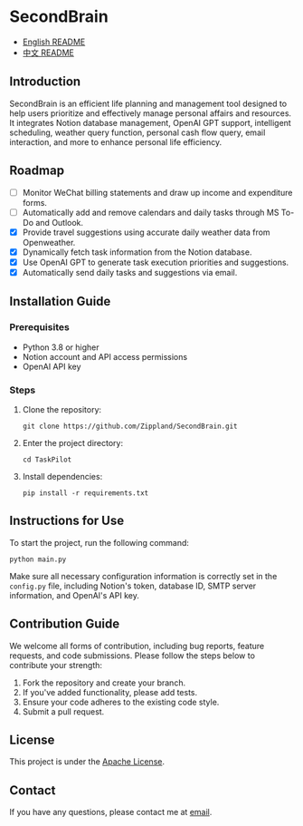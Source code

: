 # SecondBrain

- [English README](README_EN.md)
- [中文 README](README.md)

## Introduction
SecondBrain is an efficient life planning and management tool designed to help users prioritize and effectively manage personal affairs and resources. It integrates Notion database management, OpenAI GPT support, intelligent scheduling, weather query function, personal cash flow query, email interaction, and more to enhance personal life efficiency.

## Roadmap
- [ ] Monitor WeChat billing statements and draw up income and expenditure forms.
- [ ] Automatically add and remove calendars and daily tasks through MS To-Do and Outlook.
- [X] Provide travel suggestions using accurate daily weather data from Openweather.
- [X] Dynamically fetch task information from the Notion database.
- [X] Use OpenAI GPT to generate task execution priorities and suggestions.
- [X] Automatically send daily tasks and suggestions via email.

## Installation Guide

### Prerequisites
- Python 3.8 or higher
- Notion account and API access permissions
- OpenAI API key

### Steps
1. Clone the repository:
   ```
   git clone https://github.com/Zippland/SecondBrain.git
   ```
2. Enter the project directory:
   ```
   cd TaskPilot
   ```
3. Install dependencies:
   ```
   pip install -r requirements.txt
   ```

## Instructions for Use
To start the project, run the following command:
```
python main.py
```
Make sure all necessary configuration information is correctly set in the `config.py` file, including Notion's token, database ID, SMTP server information, and OpenAI's API key.

## Contribution Guide
We welcome all forms of contribution, including bug reports, feature requests, and code submissions. Please follow the steps below to contribute your strength:
1. Fork the repository and create your branch.
2. If you've added functionality, please add tests.
3. Ensure your code adheres to the existing code style.
4. Submit a pull request.

## License
This project is under the [Apache License](LICENSE).

## Contact
If you have any questions, please contact me at [email](mailto:zihan.jian@outlook.com).